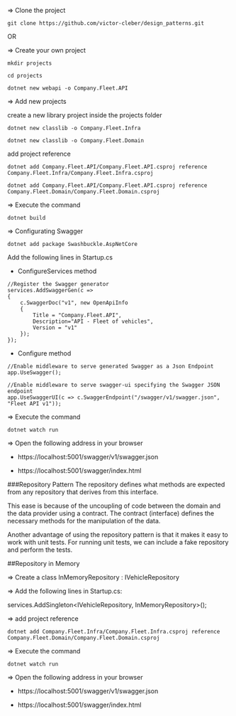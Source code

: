 => Clone the project

```git clone https://github.com/victor-cleber/design_patterns.git```

OR

=> Create your own project

```mkdir projects```

```cd projects```

```dotnet new webapi -o Company.Fleet.API```

=> Add new projects

create a new library project inside the projects folder

```dotnet new classlib -o Company.Fleet.Infra```

```dotnet new classlib -o Company.Fleet.Domain```

add project reference

```dotnet add Company.Fleet.API/Company.Fleet.API.csproj reference Company.Fleet.Infra/Company.Fleet.Infra.csproj```

```dotnet add Company.Fleet.API/Company.Fleet.API.csproj reference Company.Fleet.Domain/Company.Fleet.Domain.csproj```

=> Execute the command

```dotnet build```

=> Configurating Swagger

```dotnet add package Swashbuckle.AspNetCore```

Add the following lines in Startup.cs

- ConfigureServices method

``` 
//Register the Swagger generator
services.AddSwaggerGen(c =>
{
    c.SwaggerDoc("v1", new OpenApiInfo 
    { 
        Title = "Company.Fleet.API",
        Description="API - Fleet of vehicles",
        Version = "v1" 
    });
});
```

- Configure method

```
//Enable middleware to serve generated Swagger as a Json Endpoint
app.UseSwagger();

//Enable middleware to serve swagger-ui specifying the Swagger JSON endpoint
app.UseSwaggerUI(c => c.SwaggerEndpoint("/swagger/v1/swagger.json", "Fleet API v1"));
```

=> Execute the command

```dotnet watch run```

=> Open the following address in your browser

- https://localhost:5001/swagger/v1/swagger.json

- https://localhost:5001/swagger/index.html


###Repository Pattern
The repository defines what methods are expected from any repository that derives from this interface.

This ease is because of the uncoupling of code between the domain and the data provider using a contract. The contract (interface) defines the necessary methods for the manipulation of the data. 

Another advantage of using the repository pattern is that it makes it easy to work with unit tests. For running unit tests, we can include a fake repository and perform the tests.

##Repository in Memory

=> Create a class InMemoryRepository : IVehicleRepository

=> Add the following lines in Startup.cs:

services.AddSingleton<IVehicleRepository, InMemoryRepository>();

=> add project reference

```dotnet add Company.Fleet.Infra/Company.Fleet.Infra.csproj reference Company.Fleet.Domain/Company.Fleet.Domain.csproj```

=> Execute the command

```dotnet watch run```

=> Open the following address in your browser

- https://localhost:5001/swagger/v1/swagger.json

- https://localhost:5001/swagger/index.html
